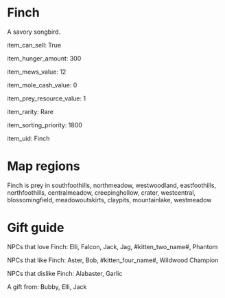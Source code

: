 # Finch

A savory songbird.

item_can_sell: True

item_hunger_amount: 300

item_mews_value: 12

item_mole_cash_value: 0

item_prey_resource_value: 1

item_rarity: Rare

item_sorting_priority: 1800

item_uid: Finch

# Map regions

Finch is prey in southfoothills, northmeadow, westwoodland, eastfoothills, northfoothills, centralmeadow, creepinghollow, crater, westcentral, blossomingfield, meadowoutskirts, claypits, mountainlake, westmeadow

# Gift guide

NPCs that love Finch: Elli, Falcon, Jack, Jag, #kitten_two_name#, Phantom

NPCs that like Finch: Aster, Bob, #kitten_four_name#, Wildwood Champion

NPCs that dislike Finch: Alabaster, Garlic

A gift from: Bubby, Elli, Jack